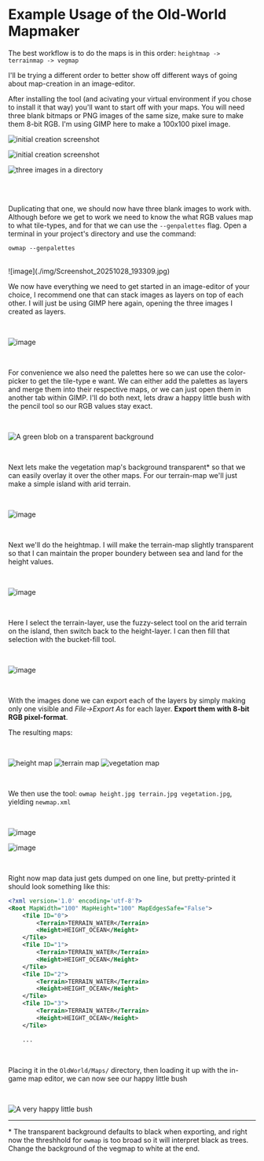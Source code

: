 # Example Usage of the Old-World Mapmaker

The best workflow is to do the maps is in this order: `heightmap -> terrainmap -> vegmap`

I'll be trying a different order to better show off different ways of going about map-creation in an image-editor.

After installing the tool (and acivating your virtual environment if you chose to install it that way) you'll want to start off with your maps. You will need three blank bitmaps or PNG images of the same size, make sure to make them 8-bit RGB. I'm using GIMP here to make a 100x100 pixel image. 

![initial creation screenshot](./img/Screenshot_20251028_192750.jpg)

![initial creation screenshot](./img/Screenshot_20251028_192929.jpg)

![three images in a directory](./img/Screenshot_20251028_193214.jpg)

<br><br>

Duplicating that one, we should now have three blank images to work with. Although before we get to work we need to know the what RGB values map to what tile-types, and for that we can use the `--genpalettes` flag. Open a terminal in your project's directory and use the command: 

`owmap --genpalettes`

<br>
![image](./img/Screenshot_20251028_193309.jpg)
<br>

We now have everything we need to get started in an image-editor of your choice, I recommend one that can stack images as layers on top of each other. I will just be using GIMP here again, opening the three images I created as layers.

<br>

![image](./img/Screenshot_20251028_193521.jpg)

<br>

For convenience we also need the palettes here so we can use the color-picker to get the tile-type e want. We can either add the palettes as layers and merge them into their respective maps, or we can just open them in another tab within GIMP. I'll do both next, lets draw a happy little bush with the pencil tool so our RGB values stay exact.

<br>

![A green blob on a transparent background](./img/Screenshot_20251028_194100.jpg)

<br>

Next lets make the vegetation map's background transparent* so that we can easily overlay it over the other maps. For our terrain-map we'll just make a simple island with arid terrain. 

<br>

![image](./img/Screenshot_20251028_194848.jpg)

<br>

Next we'll do the heightmap. I will make the terrain-map slightly transparent so that I can maintain the proper boundery between sea and land for the height values.

<br>

![image](./img/Screenshot_20251028_194953.jpg)

<br>

Here I select the terrain-layer, use the fuzzy-select tool on the arid terrain on the island, then switch back to the height-layer. I can then fill that selection with the bucket-fill tool.

<br>

![image](./img/Screenshot_20251028_195603.jpg)

<br>

With the images done we can export each of the layers by simply making only one visible and *File->Export As* for each layer. **Export them with 8-bit RGB pixel-format**.

The resulting maps:

<br>

![height map](./img/height.png)
![terrain map](./img/terrain.png)
![vegetation map](./img/vegetation.png)

<br>

We then use the tool: `owmap height.jpg terrain.jpg vegetation.jpg`, yielding `newmap.xml`

<br>

![image](./img/Screenshot_20251028_195926.jpg)

![image](./img/Screenshot_20251028_200006.jpg)

<br>

Right now map data just gets dumped on one line, but pretty-printed it should look something like this:

```xml
<?xml version='1.0' encoding='utf-8'?>
<Root MapWidth="100" MapHeight="100" MapEdgesSafe="False">
    <Tile ID="0">
        <Terrain>TERRAIN_WATER</Terrain>
        <Height>HEIGHT_OCEAN</Height>
    </Tile>
    <Tile ID="1">
        <Terrain>TERRAIN_WATER</Terrain>
        <Height>HEIGHT_OCEAN</Height>
    </Tile>
    <Tile ID="2">
        <Terrain>TERRAIN_WATER</Terrain>
        <Height>HEIGHT_OCEAN</Height>
    </Tile>
    <Tile ID="3">
        <Terrain>TERRAIN_WATER</Terrain>
        <Height>HEIGHT_OCEAN</Height>
    </Tile>

    ...

```
<br>

Placing it in the `OldWorld/Maps/` directory, then loading it up with the in-game map editor, we can now see our happy little bush

<br>

![A very happy little bush](./img/Screenshot_20251028_202044.jpg)


---
\* The transparent background defaults to black when exporting, and right now the threshhold for `owmap` is too broad so it will interpret black as trees. Change the background of the vegmap to white at the end.  